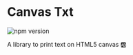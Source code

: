 # Canvas Txt 

![npm version](https://img.shields.io/badge/version-1.0.0-green.svg)

A library to print text on HTML5 canvas 🆎